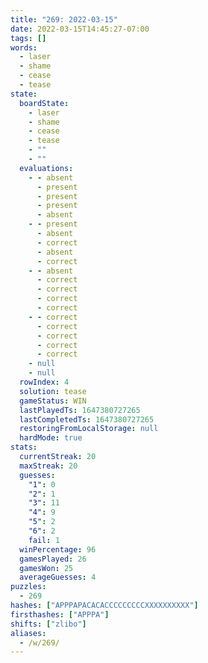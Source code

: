```yaml
---
title: "269: 2022-03-15"
date: 2022-03-15T14:45:27-07:00
tags: []
words:
  - laser
  - shame
  - cease
  - tease
state:
  boardState:
    - laser
    - shame
    - cease
    - tease
    - ""
    - ""
  evaluations:
    - - absent
      - present
      - present
      - present
      - absent
    - - present
      - absent
      - correct
      - absent
      - correct
    - - absent
      - correct
      - correct
      - correct
      - correct
    - - correct
      - correct
      - correct
      - correct
      - correct
    - null
    - null
  rowIndex: 4
  solution: tease
  gameStatus: WIN
  lastPlayedTs: 1647380727265
  lastCompletedTs: 1647380727265
  restoringFromLocalStorage: null
  hardMode: true
stats:
  currentStreak: 20
  maxStreak: 20
  guesses:
    "1": 0
    "2": 1
    "3": 11
    "4": 9
    "5": 2
    "6": 2
    fail: 1
  winPercentage: 96
  gamesPlayed: 26
  gamesWon: 25
  averageGuesses: 4
puzzles:
  - 269
hashes: ["APPPAPACACACCCCCCCCCXXXXXXXXXX"]
firsthashes: ["APPPA"]
shifts: ["zlibo"]
aliases:
  - /w/269/
---
```

<!-- more -->
